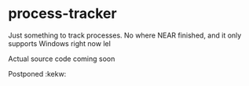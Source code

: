 # process-tracker
Just something to track processes. No where NEAR finished, and it only supports Windows right now lel

Actual source code coming soon

Postponed :kekw:
